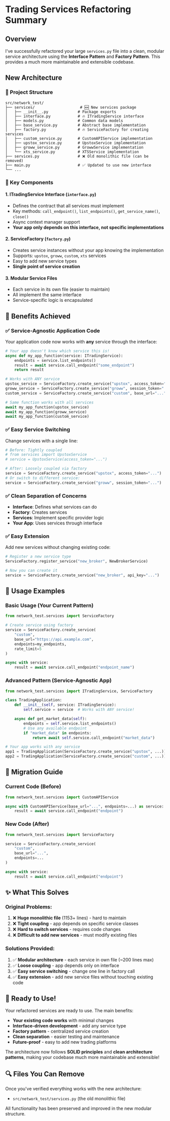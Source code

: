 # Trading Services Refactoring Summary

## Overview

I've successfully refactored your large `services.py` file into a clean, modular service architecture using the **Interface Pattern** and **Factory Pattern**. This provides a much more maintainable and extensible codebase.

## New Architecture

### 📁 Project Structure

```
src/network_test/
├── services/                    # 🆕 New services package
│   ├── __init__.py             # Package exports
│   ├── interface.py            # 🔥 ITradingService interface
│   ├── models.py               # Common data models
│   ├── base_service.py         # Abstract base implementation
│   ├── factory.py              # 🔥 ServiceFactory for creating services
│   ├── custom_service.py       # CustomAPIService implementation
│   ├── upstox_service.py       # UpstoxService implementation
│   ├── groww_service.py        # GrowwService implementation
│   └── xts_service.py          # XTSService implementation
├── services.py                 # ❌ Old monolithic file (can be removed)
├── main.py                     # ✅ Updated to use new interface
└── ...
```

### 🎯 Key Components

#### 1. **ITradingService Interface** (`interface.py`)

- Defines the contract that all services must implement
- Key methods: `call_endpoint()`, `list_endpoints()`, `get_service_name()`, `close()`
- Async context manager support
- **Your app only depends on this interface, not specific implementations**

#### 2. **ServiceFactory** (`factory.py`)

- Creates service instances without your app knowing the implementation
- Supports: `upstox`, `groww`, `custom`, `xts` services
- Easy to add new service types
- **Single point of service creation**

#### 3. **Modular Service Files**

- Each service in its own file (easier to maintain)
- All implement the same interface
- Service-specific logic is encapsulated

## 🚀 Benefits Achieved

### ✅ **Service-Agnostic Application Code**

Your application code now works with **any** service through the interface:

```python
# Your app doesn't know which service this is!
async def my_app_function(service: ITradingService):
    endpoints = service.list_endpoints()
    result = await service.call_endpoint("some_endpoint")
    return result

# Works with ANY service
upstox_service = ServiceFactory.create_service("upstox", access_token="...")
groww_service = ServiceFactory.create_service("groww", session_token="...")
custom_service = ServiceFactory.create_service("custom", base_url="...", endpoints=...)

# Same function works with all services
await my_app_function(upstox_service)
await my_app_function(groww_service)
await my_app_function(custom_service)
```

### ✅ **Easy Service Switching**

Change services with a single line:

```python
# Before: Tightly coupled
# from services import UpstoxService
# service = UpstoxService(access_token="...")

# After: Loosely coupled via factory
service = ServiceFactory.create_service("upstox", access_token="...")
# Or switch to different service:
service = ServiceFactory.create_service("groww", session_token="...")
```

### ✅ **Clean Separation of Concerns**

- **Interface**: Defines what services can do
- **Factory**: Creates services
- **Services**: Implement specific provider logic
- **Your App**: Uses services through interface

### ✅ **Easy Extension**

Add new services without changing existing code:

```python
# Register a new service type
ServiceFactory.register_service("new_broker", NewBrokerService)

# Now you can create it
service = ServiceFactory.create_service("new_broker", api_key="...")
```

## 📖 Usage Examples

### Basic Usage (Your Current Pattern)

```python
from network_test.services import ServiceFactory

# Create service using factory
service = ServiceFactory.create_service(
    "custom",
    base_url="https://api.example.com",
    endpoints=my_endpoints,
    rate_limit=5
)

async with service:
    result = await service.call_endpoint("endpoint_name")
```

### Advanced Pattern (Service-Agnostic App)

```python
from network_test.services import ITradingService, ServiceFactory

class TradingApplication:
    def __init__(self, service: ITradingService):
        self.service = service  # Works with ANY service!

    async def get_market_data(self):
        endpoints = self.service.list_endpoints()
        # Use any available endpoint
        if "market_data" in endpoints:
            return await self.service.call_endpoint("market_data")

# Your app works with any service
app1 = TradingApplication(ServiceFactory.create_service("upstox", ...))
app2 = TradingApplication(ServiceFactory.create_service("custom", ...))
```

## 🔧 Migration Guide

### Current Code (Before)

```python
from network_test.services import CustomAPIService

async with CustomAPIService(base_url="...", endpoints=...) as service:
    result = await service.call_endpoint("endpoint")
```

### New Code (After)

```python
from network_test.services import ServiceFactory

service = ServiceFactory.create_service(
    "custom",
    base_url="...",
    endpoints=...
)

async with service:
    result = await service.call_endpoint("endpoint")
```

## ✨ What This Solves

### **Original Problems:**

1. ❌ **Huge monolithic file** (1153+ lines) - hard to maintain
2. ❌ **Tight coupling** - app depends on specific service classes
3. ❌ **Hard to switch services** - requires code changes
4. ❌ **Difficult to add new services** - must modify existing files

### **Solutions Provided:**

1. ✅ **Modular architecture** - each service in own file (~200 lines max)
2. ✅ **Loose coupling** - app depends only on interface
3. ✅ **Easy service switching** - change one line in factory call
4. ✅ **Easy extension** - add new service files without touching existing code

## 🎉 Ready to Use!

Your refactored services are ready to use. The main benefits:

- **Your existing code works** with minimal changes
- **Interface-driven development** - add any service type
- **Factory pattern** - centralized service creation
- **Clean separation** - easier testing and maintenance
- **Future-proof** - easy to add new trading platforms

The architecture now follows **SOLID principles** and **clean architecture patterns**, making your codebase much more maintainable and extensible!

## 🔍 Files You Can Remove

Once you've verified everything works with the new architecture:

- `src/network_test/services.py` (the old monolithic file)

All functionality has been preserved and improved in the new modular structure.
